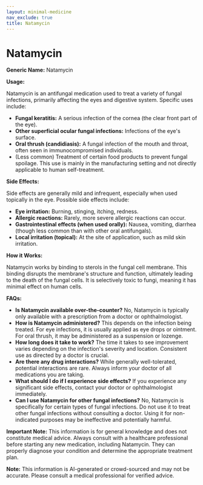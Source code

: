 ```yaml
---
layout: minimal-medicine
nav_exclude: true
title: Natamycin
---
```


# Natamycin

**Generic Name:** Natamycin

**Usage:**

Natamycin is an antifungal medication used to treat a variety of fungal infections, primarily affecting the eyes and digestive system.  Specific uses include:

* **Fungal keratitis:**  A serious infection of the cornea (the clear front part of the eye).
* **Other superficial ocular fungal infections:** Infections of the eye's surface.
* **Oral thrush (candidiasis):** A fungal infection of the mouth and throat, often seen in immunocompromised individuals.
* (Less common) Treatment of certain food products to prevent fungal spoilage.  This use is mainly in the manufacturing setting and not directly applicable to human self-treatment.


**Side Effects:**

Side effects are generally mild and infrequent, especially when used topically in the eye.  Possible side effects include:

* **Eye irritation:** Burning, stinging, itching, redness.
* **Allergic reactions:**  Rarely, more severe allergic reactions can occur.
* **Gastrointestinal effects (when used orally):** Nausea, vomiting, diarrhea (though less common than with other oral antifungals).
* **Local irritation (topical):**  At the site of application, such as mild skin irritation.


**How it Works:**

Natamycin works by binding to sterols in the fungal cell membrane.  This binding disrupts the membrane's structure and function, ultimately leading to the death of the fungal cells.  It is selectively toxic to fungi, meaning it has minimal effect on human cells.


**FAQs:**

* **Is Natamycin available over-the-counter?**  No, Natamycin is typically only available with a prescription from a doctor or ophthalmologist.
* **How is Natamycin administered?**  This depends on the infection being treated.  For eye infections, it is usually applied as eye drops or ointment. For oral thrush, it may be administered as a suspension or lozenge.
* **How long does it take to work?**  The time it takes to see improvement varies depending on the infection's severity and location.  Consistent use as directed by a doctor is crucial.
* **Are there any drug interactions?**  While generally well-tolerated, potential interactions are rare.  Always inform your doctor of all medications you are taking.
* **What should I do if I experience side effects?**  If you experience any significant side effects, contact your doctor or ophthalmologist immediately.
* **Can I use Natamycin for other fungal infections?**  No, Natamycin is specifically for certain types of fungal infections.  Do not use it to treat other fungal infections without consulting a doctor.  Using it for non-indicated purposes may be ineffective and potentially harmful.


**Important Note:** This information is for general knowledge and does not constitute medical advice. Always consult with a healthcare professional before starting any new medication, including Natamycin.  They can properly diagnose your condition and determine the appropriate treatment plan.


**Note:** This information is AI-generated or crowd-sourced and may not be accurate. Please consult a medical professional for verified advice.